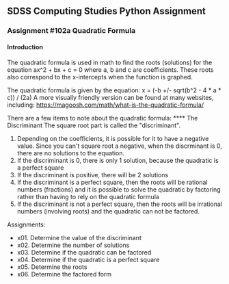 ## SDSS Computing Studies Python Assignment
### Assignment #102a Quadratic Formula

#### Introduction
The quadratic formula is used in math to find the roots (solutions) for the equation ax^2 + bx + c = 0 where a, b and c are coefficients.  These roots also correspond to the x-intercepts when the function is graphed.

The quadratic formula is given by the equation: x = (-b +/- sqrt(b^2 - 4 * a * c)) / (2a)
A more visually friendly version can be found at many websites, including: https://magoosh.com/math/what-is-the-quadratic-formula/

There are a few items to note about the quadratic formula:
**** The Discriminant
The square root part is called the "discriminant".  
1. Depending on the coefficients, it is possible for it to have a negative value. Since you can't square root a negative, when the discrminant is 0, there are no solutions to the equation.
2. If the discriminant is 0, there is only 1 solution, because the quadratic is a perfect square
3. If the discriminant is positive, there will be 2 solutions
4. If the discriminant is a perfect square, then the roots will be rational numbers (fractions) and it is possible to solve the quadratic by factoring rather than having to rely on the quadratic formula
5. If the discriminant is not a perfect square, then the roots will be irrational numbers (involving roots) and the quadratic can not be factored.

Assignments:
* x01. Determine the value of the discriminant
* x02. Determine the number of solutions
* x03. Determine if the quadratic can be factored
* x04. Determine if the quadratic is a perfect square
* x05. Determine the roots
* x06. Determine the factored form

